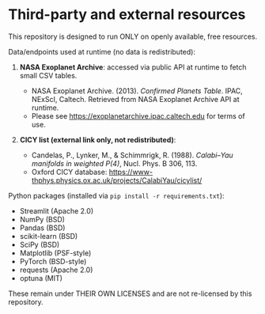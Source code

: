 
# Third-party and external resources

This repository is designed to run ONLY on openly available, free resources.

Data/endpoints used at runtime (no data is redistributed):
1. **NASA Exoplanet Archive**: accessed via public API at runtime to fetch small CSV tables.
   - NASA Exoplanet Archive. (2013). *Confirmed Planets Table*.
     IPAC, NExScI, Caltech. Retrieved from NASA Exoplanet Archive API at runtime.
   - Please see https://exoplanetarchive.ipac.caltech.edu for terms of use.

2. **CICY list (external link only, not redistributed)**:
   - Candelas, P., Lynker, M., & Schimmrigk, R. (1988).
     *Calabi–Yau manifolds in weighted P(4)*, Nucl. Phys. B 306, 113.
   - Oxford CICY database: https://www-thphys.physics.ox.ac.uk/projects/CalabiYau/cicylist/

Python packages (installed via `pip install -r requirements.txt`):
- Streamlit (Apache 2.0)
- NumPy (BSD)
- Pandas (BSD)
- scikit-learn (BSD)
- SciPy (BSD)
- Matplotlib (PSF-style)
- PyTorch (BSD-style)
- requests (Apache 2.0)
- optuna (MIT)

These remain under THEIR OWN LICENSES and are not re-licensed by this repository.
